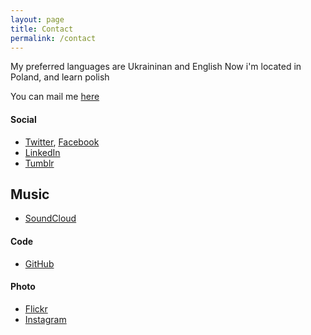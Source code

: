 ```yaml
---
layout: page
title: Contact
permalink: /contact
---
```

My preferred languages are Ukraininan and English
Now i'm located in Poland, and learn polish

You can mail me [here](mailto:turnaviotovnn@gmail.com) 

#### Social
- [Twitter](//twitter.com/mturnaviotov), [Facebook](//www.facebook.com/mturnaviotov)
- [LinkedIn](//ua.linkedin.com/in/mturnaviotov)
- [Tumblr](//mturnaviotov.tumblr.com/)

## Music
- [SoundCloud](//soundcloud.com/mykola-turnaviotov)

#### Code
- [GitHub](//github.com/mturnaviotov)

#### Photo
- [Flickr](//www.flickr.com/people/fox_mulder_cp/)
- [Instagram](//instagram.com/mturnaviotov)

